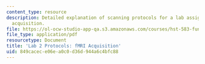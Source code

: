 ```yaml
---
content_type: resource
description: Detailed explanation of scanning protocols for a lab assignment on fMRI
  acquisition.
file: https://ol-ocw-studio-app-qa.s3.amazonaws.com/courses/hst-583-functional-magnetic-resonance-imaging-data-acquisition-and-analysis-fall-2008/849cacece06ea0c0d36d944a6c4bfc88_lab2_protocols.pdf
file_type: application/pdf
resourcetype: Document
title: 'Lab 2 Protocols: fMRI Acquisition'
uid: 849cacec-e06e-a0c0-d36d-944a6c4bfc88
---
```

